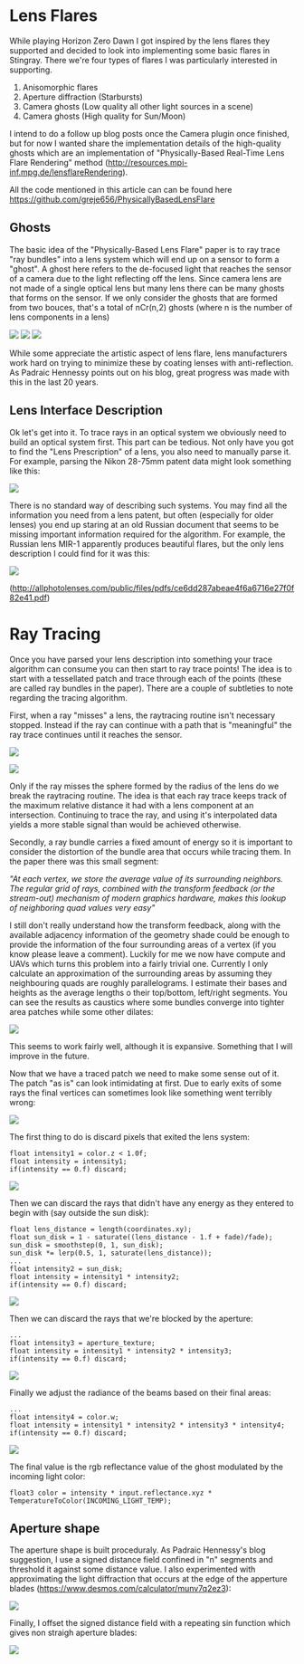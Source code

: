 # Lens Flares

While playing Horizon Zero Dawn I got inspired by the lens flares they supported and decided to look into implementing some basic flares in Stingray. There we're four types of flares I was particularly interested in supporting.

1) Anisomorphic flares
2) Aperture diffraction (Starbursts)
3) Camera ghosts (Low quality all other light sources in a scene)
4) Camera ghosts (High quality for Sun/Moon)

I intend to do a follow up blog posts once the Camera plugin once finished, but for now I wanted share the implementation details of the high-quality ghosts which are an implementation of "Physically-Based Real-Time Lens Flare Rendering" method (http://resources.mpi-inf.mpg.de/lensflareRendering).

All the code mentioned in this article can can be found here https://github.com/greje656/PhysicallyBasedLensFlare

## Ghosts

The basic idea of the "Physically-Based Lens Flare" paper is to ray trace "ray bundles" into a lens system which will end up on a sensor to form a "ghost". A ghost here refers to the de-focused light that reaches the sensor of a camera due to the light reflecting off the lens. Since camera lens are not made of a single optical lens but many lens there can be many ghosts that forms on the sensor. If we only consider the ghosts that are formed from two bouces, that's a total of nCr(n,2) ghosts (where n is the number of lens components in a lens)

![](https://github.com/greje656/Questions/blob/master/images/ghost01.jpg)
![](https://github.com/greje656/Questions/blob/master/images/ghost02.jpg)
![](https://github.com/greje656/Questions/blob/master/images/ghost03.jpg)

While some appreciate the artistic aspect of lens flare, lens manufacturers work hard on trying to minimize these by coating lenses with anti-reflection. As Padraic Hennessy points out on his blog, great progress was made with this in the last 20 years.

## Lens Interface Description

Ok let's get into it. To trace rays in an optical system we obviously need to build an optical system first. This part can be tedious. Not only have you got to find the "Lens Prescription" of a lens, you also need to manually parse it. For example, parsing the Nikon 28-75mm patent data might look something like this:

![](https://github.com/greje656/Questions/blob/master/images/lens-description.jpg)

There is no standard way of describing such systems. You may find all the information you need from a lens patent, but often (especially for older lenses) you end up staring at an old Russian document that seems to be missing important information required for the algorithm. For example, the Russian lens MIR-1 apparently produces beautiful flares, but the only lens description I could find for it was this:

![](https://github.com/greje656/Questions/blob/master/images/mir-1.jpg)

(http://allphotolenses.com/public/files/pdfs/ce6dd287abeae4f6a6716e27f0f82e41.pdf)

# Ray Tracing

Once you have parsed your lens description into something your trace algorithm can consume you can then start to ray trace points! The idea is to start with a tessellated patch and trace through each of the points (these are called ray bundles in the paper). There are a couple of subtleties to note regarding the tracing algorithm.

First, when a ray "misses" a lens, the raytracing routine isn't necessary stopped. Instead if the ray can continue with a path that is "meaningful" the ray trace continues until it reaches the sensor.

![](https://github.com/greje656/Questions/blob/master/images/trace-01.jpg)

![](https://github.com/greje656/Questions/blob/master/images/trace-02.jpg)

Only if the ray misses the sphere formed by the radius of the lens do we break the raytracing routine. The idea is that each ray trace keeps track of the maximum relative distance it had with a lens component at an intersection. Continuing to trace the ray, and using it's interpolated data yields a more stable signal than would be achieved otherwise.

Secondly, a ray bundle carries a fixed amount of energy so it is important to consider the distortion of the bundle area that occurs while tracing them. In the paper there was this small segment:

*"At each vertex, we store the average value of its surrounding neighbors. The regular grid of rays, combined with the transform feedback (or the stream-out) mechanism of modern graphics hardware, makes this lookup of neighboring quad values very easy"*

I still don't really understand how the transform feedback, along with the available adjacency information of the geometry shade could be enough to provide the information of the four surrounding areas of a vertex (if you know please leave a comment). Luckily for me we now have compute and UAVs which turns this problem into a fairly trivial one. Currently I only calculate an approximation of the surrounding areas by assuming they neighbouring quads are roughly parallelograms. I estimate their bases and heights as the average lengths o their top/bottom, left/right segments. You can see the results as caustics where some bundles converge into tighter area patches while some other dilates:

![](https://github.com/greje656/Questions/blob/master/images/lens-area.jpg)

This seems to work fairly well, although it is expansive. Something that I will improve in the future.

Now that we have a traced patch we need to make some sense out of it. The patch "as is" can look intimidating at first. Due to early exits of some rays the final vertices can sometimes look like something went terribly wrong:

![](https://github.com/greje656/Questions/blob/master/images/discard03.jpg)

The first thing to do is discard pixels that exited the lens system:

~~~~
float intensity1 = color.z < 1.0f;
float intensity = intensity1;
if(intensity == 0.f) discard;
~~~~

![](https://github.com/greje656/Questions/blob/master/images/discard04.jpg)

Then we can discard the rays that didn't have any energy as they entered to begin with (say outside the sun disk):

~~~~
float lens_distance = length(coordinates.xy);
float sun_disk = 1 - saturate((lens_distance - 1.f + fade)/fade);
sun_disk = smoothstep(0, 1, sun_disk);
sun_disk *= lerp(0.5, 1, saturate(lens_distance));
...
float intensity2 = sun_disk;
float intensity = intensity1 * intensity2;
if(intensity == 0.f) discard;
~~~~

![](https://github.com/greje656/Questions/blob/master/images/discard05.jpg)

Then we can discard the rays that we're blocked by the aperture:

~~~~
...
float intensity3 = aperture_texture;
float intensity = intensity1 * intensity2 * intensity3;
if(intensity == 0.f) discard;
~~~~

![](https://github.com/greje656/Questions/blob/master/images/discard06.jpg)

Finally we adjust the radiance of the beams based on their final areas:

~~~~
...
float intensity4 = color.w;
float intensity = intensity1 * intensity2 * intensity3 * intensity4;
if(intensity == 0.f) discard;
~~~~

![](https://github.com/greje656/Questions/blob/master/images/discard07.jpg)

The final value is the rgb reflectance value of the ghost modulated by the incoming light color:

~~~~
float3 color = intensity * input.reflectance.xyz * TemperatureToColor(INCOMING_LIGHT_TEMP);
~~~~

## Aperture shape
The aperture shape is built proceduraly. As Padraic Hennessy's blog suggestion, I use a signed distance field confined in "n" segments and threshold it against some distance value. I also experimented with approximating the light diffraction that occurs at the edge of the apperture blades (https://www.desmos.com/calculator/munv7q2ez3):

![](https://github.com/greje656/Questions/blob/master/images/apertures1.jpg)

Finally, I offset the signed distance field with a repeating sin function which gives non straigh aperture blades:

![](https://github.com/greje656/Questions/blob/master/images/apertures2.jpg)
